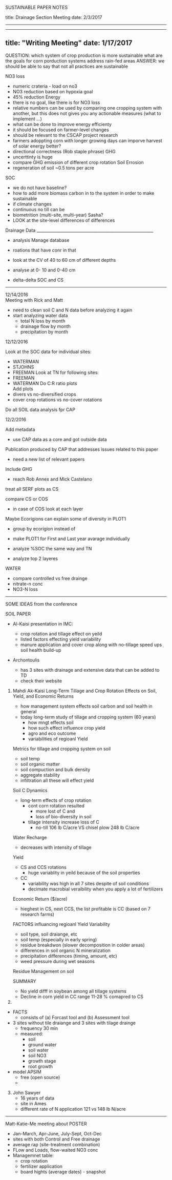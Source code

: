 SUSTAINABLE PAPER NOTES

title: Drainage Section Meeting
date: 2/3/2017




--------------------------------------------------
---
title: "Writing Meeting"
date: 1/17/2017
---

QUESTION: which system of crop production is more sustainable
          what are the goals for corn porduction systems
          address rain-fed areas
ANSWER:   we should be able to say that not all practices are sustainable  

NO3 loss
  - numeric crateria - load on no3
  - NO3 reduction based on hypoxia goal 
  - 45% reduction
Energy
  - there is no goal, like there is for NO3 loss
  - relative numbers can be used by comparing one cropping system with another, but this does not gives you any actionable     measures (what to implement ...)
  - what can be done to improve energy efficienty 
  - it should be focused on farmer-level changes 
  - should be relevant to the CSCAP project research
  - farmers adoppting corn with longer growing days can imporve harvest of solar energy better?
  - directional correctness (Rob staple phrase)
GHG
  - uncerttinty is huge 
  - compare GHG emission of different crop rotation 
Soil Errosion
  - regeneration of soil ~0.5 tons per acre 

SOC
- we do not have baseline?
- how to add more biomass carbon in to the system in order to make sustainable
- if climate changes 
- continuous no till can be 
- biometrition (multi-site, multi-year) Sasha?
- LOOK at the site-level differences of differences 


Drainage Data _________________________________________________________
- analysis Manage database
- roations that have conr in that 


- look at the CV of 40 to 60 cm of different depths 
- analyse at 0- 10 and  0-40 cm
- delta-delta SOC and CS


_______________________________________________________________________

12/14/2016    
Meeting with Rick and Matt
- need to clean soil C and N data before analyzing it again
- start analyzing water data
  - total N loss by month
  - drainage flow by month
  - precipitation by month



12/12/2016

Look at the SOC data for individual sites:
  - WATERMAN
  - STJOHNS
  - FREEMAN
Look at TN for following sites:
  - FREEMAN
  - WATERMAN
Do C:R ratio plots  
Add plots
  - divers vs no-diversified crops
  - cover crop rotations vs no-cover rotations




Do all SOIL data analysis fpr CAP




12/2/2016


Add metadata
  - use  CAP data as a core and got outside data 

Publication produced by CAP that addresses issues related to this paper
  - need a new list of relevant papers 
  
Include GHG
  - reach Rob Annex and Mick Castelano
  

treat all SERF plots as CS

compare CS or COS 
  - in case of COS look at each layer 

Maybe Ecorigions can explain some of diversity in PLOT1
  - group by ecorigion instead of 

- make PLOT1 for First and Last year avarage individually 

- analyze %SOC the same way and TN
- analyze top 2 layeres 

WATER
- compare controlled vs free drainge 
- nitrate-n conc
- NO3-N loss



--------------------
SOME IDEAS
from the conference

SOIL PAPER

- Al-Kaisi presentation in IMC:
    - crop rotation and tillage effect on yeild
    - listed factors effecting yield variability
    - manure application and cover crop along with no-tillage speed ups soil health build-up

- Archontoulis
    - has 3 sites with drainage and extensive data that can be added to TD
    - check their website 
    
    
    
    
1. Mahdi Ak-Kaisi
    Long-Term Tillage and Crop Rotation Effects on Soil, Yield, and Economic Returns
    
    - how management system effects soil carbon and soil health in general
    - today long-term study of tillage and cropping system (60 years)
      - how mngt effects soil
      - how such effect influence crop yield 
      - agro and eco outcome
      - variabilities of regioanl Yield
    
    Metrics for tillage and cropping system on soil
      - soil temp
      - soil organic matter
      - soil compuction and bulk density 
      - aggregate stability
      - infiltration
    all these will effect yield 
    
    Soil C Dynamics
    - long-term effects of crop rotation
      - cont corn rotation resulted 
          - more lost of C and
          - loss of bio-diversity in soil
      - tillage intensity increase loss of C
          - no-till 106 lb C/acre VS chisel plow 248 lb C/acre
    
    Water Recharge
    - decreases with intensity of tillage
    
    Yield
    - CS and CCS rotations
        - huge variablity in yeild because of the soil properties 
    - CC 
        - variability was high in all 7 sites despite of soil conditions
        - decimate macrobial veraibility when you apply a lot of fertilizers
    
    Economic Return ($/acre)
    - hieghest in CS, next CCS, the list profitable is CC (based on 7 research farms)
    
    FACTORS influancing regioanl Yield Variability
    - soil type, soil draiange, etc
    - soil temp (especially in early spring)
    - residue breakdwon (slower decomposition in colder areas)
    - differences in soil organic N mineralization
    - precipitation differences (timing, amount, etc)
    - weed pressure during wet seasons
    
    Residue Management on soil 
    
    SUMMARY
    - No yield difff in soybean among all tillage systems
    - Decline in corn yield in CC range 11-28 % comapred to CS
   
   
   
    
2.  

  - FACTS
    - consists of (a) Forcast tool and (b) Assessment tool
  - 3 sites without tile draiange and 3 sites with tilage drainge
    - frequency 30 min
    - measured:
        - soil
        - ground water
        - soil water
        - soil NO3
        - growth stage
        - root growth 
  - model APSIM 
    - free (open source) 
    -  


3. John Sawyer
    - 16 years of data
    - site in Ames
    - different rate of N application 121 vs 148 lb N/acre
    
    
    

------------------
Matt-Katie-Me meeting about POSTER

- Jan-March, Apr-June, July-Sept, Oct-Dec
- sites with both Control and Free drainage
- average rap (site-treatment combination)
- FLow and Loads, flow-waited NO3 conc
- Managemnet table: 
    - crop rotation
    - fertilizer application 
    - board hights (average dates) - snapshot 






























      